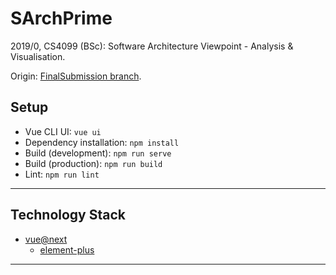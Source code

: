 # SArchPrime

2019/0, CS4099 (BSc): Software Architecture Viewpoint - Analysis & Visualisation.

Origin: [FinalSubmission branch](https://github.com/El15ande/CS4099_SArchPrime/tree/FinalSubmission).

## Setup

- Vue CLI UI: `vue ui`
- Dependency installation: `npm install`
- Build (development): `npm run serve`
- Build (production): `npm run build`
- Lint: `npm run lint`

---

## Technology Stack

- [vue@next](https://v3.vuejs.org/)
    - [element-plus](https://element-plus.org/)

---